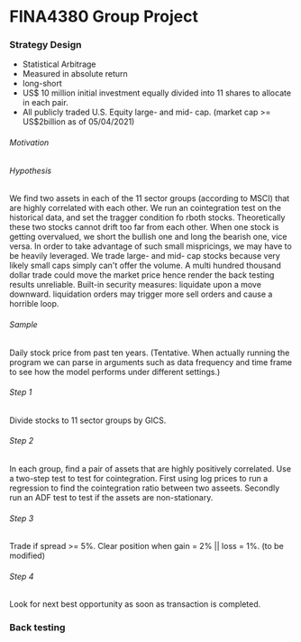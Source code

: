 # FINA4380 Group Project
###  Strategy Design
- Statistical Arbitrage
- Measured in absolute return
- long-short
- US$ 10 million initial investment equally divided into 11 shares to allocate in each pair.
- All publicly traded U.S. Equity large- and mid- cap. (market cap >= US$2billion as of 05/04/2021)
###### Motivation

###### Hypothesis
We find two assets in each of the 11 sector groups (according to MSCI) that are highly correlated with each other. We run an cointegration test on the historical data, and set the tragger condition fo rboth stocks. Theoretically these two stocks cannot drift too far from each other. When one stock is getting overvalued, we short the bullish one and long the bearish one, vice versa.
In order to take advantage of such small mispricings, we may have to be heavily leveraged.
We trade large- and mid- cap stocks because very likely small caps simply can't offer the volume. A multi hundred thousand dollar trade could move the market price hence render the back testing results unreliable.
Built-in security measures: liquidate upon a move downward. liquidation orders may trigger more sell orders and cause a horrible loop.
###### Sample
Daily stock price from past ten years. (Tentative. When actually running the program we can parse in arguments such as data frequency and time frame to see how the model performs under different settings.)
###### Step 1
Divide stocks to 11 sector groups by GICS.
###### Step 2
In each group, find a pair of assets that are highly positively correlated. Use a two-step test to test for cointegration. First using log prices to run a regression to find the cointegration ratio between two asseets. Secondly run an ADF test to test if the assets are non-stationary.
###### Step 3
Trade if spread >= 5%. Clear position when gain = 2% || loss = 1%. (to be modified)
###### Step 4
Look for next best opportunity as soon as transaction is completed.

### Back testing
